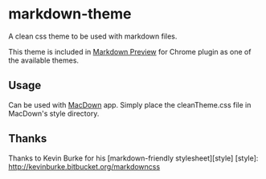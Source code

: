 # markdown-theme
A clean css theme to be used with markdown files. 

This theme is included in [Markdown Preview](https://github.com/borismus/markdown-preview) for Chrome plugin as one of the available themes.

## Usage

Can be used with [MacDown](https://github.com/uranusjr/macdown) app. Simply place the cleanTheme.css file in MacDown's style directory.

## Thanks 

Thanks to Kevin Burke for his [markdown-friendly stylesheet][style]
[style]: http://kevinburke.bitbucket.org/markdowncss

